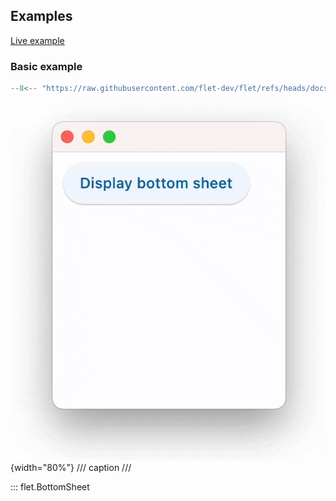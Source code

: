 ## Examples

[Live example](https://flet-controls-gallery.fly.dev/dialogs/bottomsheet)

### Basic example

```python
--8<-- "https://raw.githubusercontent.com/flet-dev/flet/refs/heads/docs/sdk/python/examples/controls/bottom-sheet/basic.py"
```

![basic](https://raw.githubusercontent.com/flet-dev/flet/docs/sdk/python/examples/controls/bottom-sheet/media/basic.gif){width="80%"}
/// caption
///

::: flet.BottomSheet
